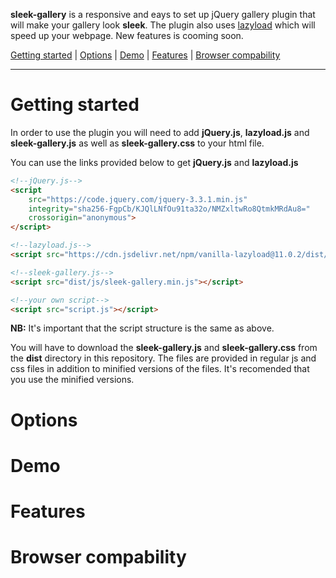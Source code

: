 **sleek-gallery** is a responsive and eays to set up jQuery gallery plugin that will make your gallery look **sleek**. The plugin also uses [lazyload](https://github.com/verlok/lazyload) which will speed up your webpage. New features is cooming soon.

[Getting started](#getting-started) | [Options](#goptions) | [Demo](#demo) | [Features](#features) | [Browser compability](#browser-compability)
***
# Getting started
In order to use the plugin you will need to add **jQuery.js**, **lazyload.js** and **sleek-gallery.js** as well as **sleek-gallery.css** to your html file.

You can use the links provided below to get **jQuery.js** and **lazyload.js**
```html
<!--jQuery.js-->
<script 
	src="https://code.jquery.com/jquery-3.3.1.min.js" 
	integrity="sha256-FgpCb/KJQlLNfOu91ta32o/NMZxltwRo8QtmkMRdAu8=" 
	crossorigin="anonymous">
</script>

<!--lazyload.js-->
<script src="https://cdn.jsdelivr.net/npm/vanilla-lazyload@11.0.2/dist/lazyload.min.js"></script>

<!--sleek-gallery.js-->
<script src="dist/js/sleek-gallery.min.js"></script>

<!--your own script-->
<script src="script.js"></script>
```
**NB:** It's important that the script structure is the same as above.

You will have to download the **sleek-gallery.js** and **sleek-gallery.css** from the **dist** directory in this repository. The files are provided in regular js and css files in addition to minified versions of the files. It's recomended that you use the minified versions.

# Options

# Demo

# Features

# Browser compability
